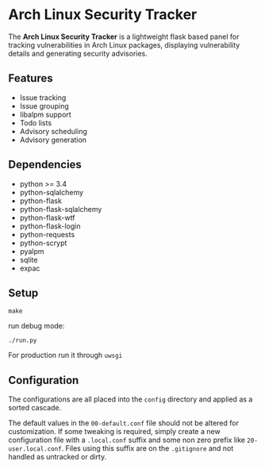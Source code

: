 # Arch Linux Security Tracker

The **Arch Linux Security Tracker** is a lightweight flask based panel
for tracking vulnerabilities in Arch Linux packages, displaying
vulnerability details and generating security advisories.

## Features

* Issue tracking
* Issue grouping
* libalpm support
* Todo lists
* Advisory scheduling
* Advisory generation

## Dependencies

* python >= 3.4
* python-sqlalchemy
* python-flask
* python-flask-sqlalchemy
* python-flask-wtf
* python-flask-login
* python-requests
* python-scrypt
* pyalpm
* sqlite
* expac

## Setup

```
make
```

run debug mode:

```
./run.py
```

For production run it through ```uwsgi```

## Configuration

The configurations are all placed into the ```config``` directory and
applied as a sorted cascade.

The default values in the ```00-default.conf``` file should not be
altered for customization. If some tweaking is required, simply create
a new configuration file with a ```.local.conf``` suffix and some non
zero prefix like ```20-user.local.conf```. Files using this suffix are
on the ```.gitignore``` and not handled as untracked or dirty.
